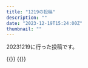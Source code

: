 ```yaml
---
title: "1219の投稿"
description: ""
date: "2023-12-19T15:24:00Z"
thumbnail: ""
---
```

20231219に行った投稿です。
<!--more-->
{{<othersns text="ログインしないと基本的に何も見えないからまあそこから見たい人を引っ張ってくることができるようになってもとくに自分としてはわざわざやるほどじゃないか" url="https://qunagi.qunagi.net/notice/AcxNMzBQbqpVcHJHFY" screenname="jme/k.h" date="2023-12-19T04:52:27.000Z">}}
{{<othersns text="Threads、ActivityPub対応したのか" url="https://qunagi.qunagi.net/notice/AcxM0re7qsWruocXom" screenname="jme/k.h" date="2023-12-19T04:37:15.000Z">}}
